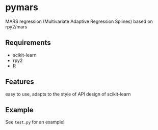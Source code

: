 # pymars
MARS regression (Multivariate Adaptive Regression Splines) based on rpy2/mars

## Requirements
- scikit-learn
- rpy2
- R

## Features
easy to use, adapts to the style of API design of scikit-learn

## Example
See `test.py` for an example!
